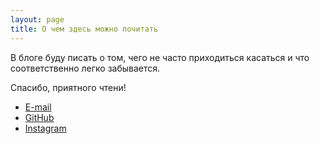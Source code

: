 ```yaml
---
layout: page
title: О чем здесь можно почитать
---
```


В блоге буду писать о том, чего не часто приходиться касаться и что соответственно легко забывается.

Спасибо, приятного чтени!

* [E-mail](mailto:proxorkrylov@gmail.com)
* [GitHub](https://github.com/proshik)
* [Instagram](https://instagram.com/proshik)